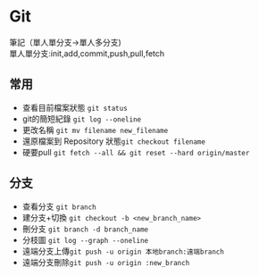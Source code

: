 # Git
筆記（單人單分支->單人多分支)  
單人單分支:init,add,commit,push,pull,fetch

## 常用
- 查看目前檔案狀態 `git status`
- git的簡短紀錄 `git log --oneline`
- 更改名稱 `git mv filename new_filename`
- 還原檔案到 Repository 狀態`git checkout filename`
- 硬要pull `git fetch --all && git reset --hard origin/master`

## 分支
- 查看分支 `git branch`
- 建分支+切換 `git checkout -b <new_branch_name>`
- 刪分支 `git branch -d branch_name`
- 分枝圖 `git log --graph --oneline`
- 遠端分支上傳`git push -u origin 本地branch:遠端branch`
- 遠端分支刪除`git push -u origin :new_branch`
